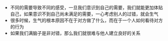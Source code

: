 - 不同的需要导致不同的感受，一旦我们意识到自己的需要，我们就能更加体贴自己，如果意识不到自己尚未满足的需要，一心考虑别人的过错，就会生气
- 很多时候，生气的根本原因不在于对方做了什么，而在于一个人如何看待对方的行为
- 如果我们满脑子是非对错，那么我们就很难与他人建立良好的关系